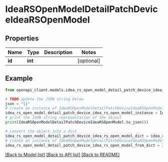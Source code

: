 # IdeaRSOpenModelDetailPatchDeviceIdeaRSOpenModel


## Properties

Name | Type | Description | Notes
------------ | ------------- | ------------- | -------------
**id** | **int** |  | [optional] 

## Example

```python
from openapi_client.models.idea_rs_open_model_detail_patch_device_idea_rs_open_model import IdeaRSOpenModelDetailPatchDeviceIdeaRSOpenModel

# TODO update the JSON string below
json = "{}"
# create an instance of IdeaRSOpenModelDetailPatchDeviceIdeaRSOpenModel from a JSON string
idea_rs_open_model_detail_patch_device_idea_rs_open_model_instance = IdeaRSOpenModelDetailPatchDeviceIdeaRSOpenModel.from_json(json)
# print the JSON string representation of the object
print(IdeaRSOpenModelDetailPatchDeviceIdeaRSOpenModel.to_json())

# convert the object into a dict
idea_rs_open_model_detail_patch_device_idea_rs_open_model_dict = idea_rs_open_model_detail_patch_device_idea_rs_open_model_instance.to_dict()
# create an instance of IdeaRSOpenModelDetailPatchDeviceIdeaRSOpenModel from a dict
idea_rs_open_model_detail_patch_device_idea_rs_open_model_from_dict = IdeaRSOpenModelDetailPatchDeviceIdeaRSOpenModel.from_dict(idea_rs_open_model_detail_patch_device_idea_rs_open_model_dict)
```
[[Back to Model list]](../README.md#documentation-for-models) [[Back to API list]](../README.md#documentation-for-api-endpoints) [[Back to README]](../README.md)


